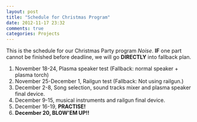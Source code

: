 ```yaml
---
layout: post
title: "Schedule for Christmas Program"
date: 2012-11-17 23:32
comments: true
categories: Projects
---
```


This is the schedule for our Christmas Party program *Noise*. **IF** one part 
cannot be finished before deadline, we will go **DIRECTLY** into fallback plan.

1. November 18-24, Plasma speaker test (Fallback: normal speaker + plasma 
   torch)
2. November 25-December 1, Railgun test (Fallback: Not using railgun.)
3. December 2-8, Song selection, sound tracks mixer and plasma speaker final 
   device.
4. December 9-15, musical instruments and railgun final device.
5. December 16-19, **PRACTISE!**
6. **December 20, BLOW'EM UP!!**
